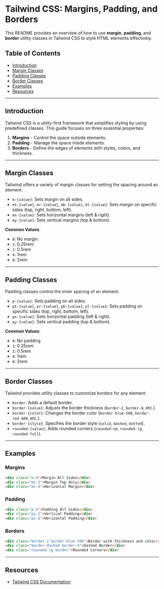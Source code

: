 # Tailwind CSS: Margins, Padding, and Borders

This README provides an overview of how to use **margin**, **padding**, and **border** utility classes in Tailwind CSS to style HTML elements effectively.

## Table of Contents

- [Introduction](#introduction)
- [Margin Classes](#margin-classes)
- [Padding Classes](#padding-classes)
- [Border Classes](#border-classes)
- [Examples](#examples)
- [Resources](#resources)

---

## Introduction

Tailwind CSS is a utility-first framework that simplifies styling by using predefined classes. This guide focuses on three essential properties:

1. **Margins** - Control the space outside elements.
2. **Padding** - Manage the space inside elements.
3. **Borders** - Define the edges of elements with styles, colors, and thickness.

---

## Margin Classes

Tailwind offers a variety of margin classes for setting the spacing around an element.

- `m-{value}`: Sets margin on all sides.
- `mt-{value}`, `mr-{value}`, `mb-{value}`, `ml-{value}`: Sets margin on specific sides (top, right, bottom, left).
- `mx-{value}`: Sets horizontal margins (left & right).
- `my-{value}`: Sets vertical margins (top & bottom).

**Common Values**:

- `0`: No margin
- `1`: 0.25rem
- `2`: 0.5rem
- `4`: 1rem
- `8`: 2rem

---

## Padding Classes

Padding classes control the inner spacing of an element.

- `p-{value}`: Sets padding on all sides.
- `pt-{value}`, `pr-{value}`, `pb-{value}`, `pl-{value}`: Sets padding on specific sides (top, right, bottom, left).
- `px-{value}`: Sets horizontal padding (left & right).
- `py-{value}`: Sets vertical padding (top & bottom).

**Common Values**:

- `0`: No padding
- `1`: 0.25rem
- `2`: 0.5rem
- `4`: 1rem
- `8`: 2rem

---

## Border Classes

Tailwind provides utility classes to customize borders for any element.

- `border`: Adds a default border.
- `border-{value}`: Adjusts the border thickness (`border-2`, `border-4`, etc.).
- `border-{color}`: Changes the border color (`border-blue-500`, `border-red-400`, etc.).
- `border-{style}`: Specifies the border style (`solid`, `dashed`, `dotted`).
- `rounded-{value}`: Adds rounded corners (`rounded-sm`, `rounded-lg`, `rounded-full`).

---

## Examples

### Margins

```html
<div class="m-4">Margin All Sides</div>
<div class="mt-2">Margin Top Only</div>
<div class="mx-8">Horizontal Margin</div>
```

### Padding

```html
<div class="p-4">Padding All Sides</div>
<div class="py-2">Vertical Padding</div>
<div class="px-6">Horizontal Padding</div>
```

### Borders

```html
<div class="border-2 border-blue-500">Border with thickness and color</div>
<div class="border-dashed border-4">Dashed Border</div>
<div class="rounded-lg border">Rounded Corners</div>
```

---

## Resources

- [Tailwind CSS Documentation](https://tailwindcss.com/docs)

```

```
